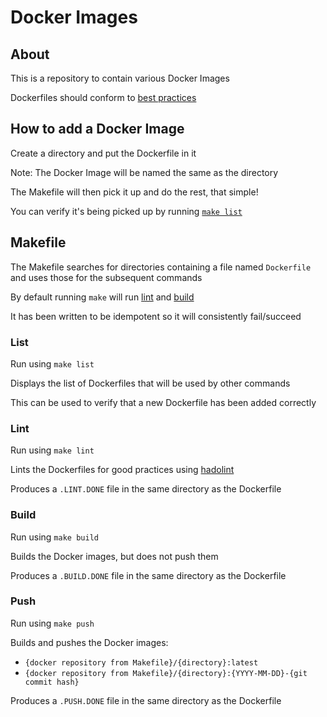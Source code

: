 # Docker Images

## About

This is a repository to contain various Docker Images

Dockerfiles should conform to [best practices](https://docs.docker.com/develop/develop-images/dockerfile_best-practices/)

## How to add a Docker Image

Create a directory and put the Dockerfile in it

Note: The Docker Image will be named the same as the directory

The Makefile will then pick it up and do the rest, that simple!

You can verify it's being picked up by running [`make list`](#List)

## Makefile

The Makefile searches for directories containing a file named `Dockerfile` and uses those for the subsequent commands

By default running `make` will run [lint](#Lint) and [build](#Build)

It has been written to be idempotent so it will consistently fail/succeed

### List

Run using `make list`

Displays the list of Dockerfiles that will be used by other commands

This can be used to verify that a new Dockerfile has been added correctly

### Lint

Run using `make lint`

Lints the Dockerfiles for good practices using [hadolint](https://github.com/hadolint/hadolint)

Produces a `.LINT.DONE` file in the same directory as the Dockerfile

### Build

Run using `make build`

Builds the Docker images, but does not push them

Produces a `.BUILD.DONE` file in the same directory as the Dockerfile

### Push

Run using `make push`

Builds and pushes the Docker images:
- `{docker repository from Makefile}/{directory}:latest`
- `{docker repository from Makefile}/{directory}:{YYYY-MM-DD}-{git commit hash}`

Produces a `.PUSH.DONE` file in the same directory as the Dockerfile
